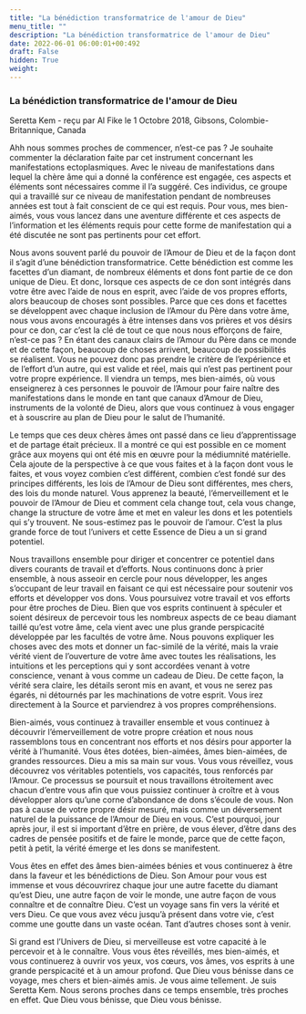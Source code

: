 ```yaml
---
title: "La bénédiction transformatrice de l'amour de Dieu"
menu_title: ""
description: "La bénédiction transformatrice de l'amour de Dieu"
date: 2022-06-01 06:00:01+00:492
draft: False
hidden: True
weight:
---
```

### La bénédiction transformatrice de l'amour de Dieu

Seretta Kem - reçu par Al Fike le 1 Octobre 2018, Gibsons, Colombie-Britannique, Canada

Ahh nous sommes proches de commencer, n’est-ce pas ? Je souhaite commenter la déclaration faite par cet instrument concernant les manifestations ectoplasmiques. Avec le niveau de manifestations dans lequel la chère âme qui a donné la conférence est engagée, ces aspects et éléments sont nécessaires comme il l’a suggéré. Ces individus, ce groupe qui a travaillé sur ce niveau de manifestation pendant de nombreuses années est tout à fait conscient de ce qui est requis. Pour vous, mes bien-aimés, vous vous lancez dans une aventure différente et ces aspects de l’information et les éléments requis pour cette forme de manifestation qui a été discutée ne sont pas pertinents pour cet effort.

Nous avons souvent parlé du pouvoir de l’Amour de Dieu et de la façon dont il s’agit d’une bénédiction transformatrice. Cette bénédiction est comme les facettes d’un diamant, de nombreux éléments et dons font partie de ce don unique de Dieu. Et donc, lorsque ces aspects de ce don sont intégrés dans votre être avec l’aide de nous en esprit, avec l’aide de vos propres efforts, alors beaucoup de choses sont possibles. Parce que ces dons et facettes se développent avec chaque inclusion de l’Amour du Père dans votre âme, nous vous avons encouragés à être intenses dans vos prières et vos désirs pour ce don, car c’est la clé de tout ce que nous nous efforçons de faire, n’est-ce pas ? En étant des canaux clairs de l’Amour du Père dans ce monde et de cette façon, beaucoup de choses arrivent, beaucoup de possibilités se réalisent. Vous ne pouvez donc pas prendre le critère de l’expérience et de l’effort d’un autre, qui est valide et réel, mais qui n’est pas pertinent pour votre propre expérience. Il viendra un temps, mes bien-aimés, où vous enseignerez à ces personnes le pouvoir de l’Amour pour faire naître des manifestations dans le monde en tant que canaux d’Amour de Dieu, instruments de la volonté de Dieu, alors que vous continuez à vous engager et à souscrire au plan de Dieu pour le salut de l’humanité.

Le temps que ces deux chères âmes ont passé dans ce lieu d’apprentissage et de partage était précieux. Il a montré ce qui est possible en ce moment grâce aux moyens qui ont été mis en œuvre pour la médiumnité matérielle. Cela ajoute de la perspective à ce que vous faites et à la façon dont vous le faites, et vous voyez combien c’est différent, combien c’est fondé sur des principes différents, les lois de l’Amour de Dieu sont différentes, mes chers, des lois du monde naturel. Vous apprenez la beauté, l’émerveillement et le pouvoir de l’Amour de Dieu et comment cela change tout, cela vous change, change la structure de votre âme et met en valeur les dons et les potentiels qui s’y trouvent. Ne sous-estimez pas le pouvoir de l’amour. C’est la plus grande force de tout l’univers et cette Essence de Dieu a un si grand potentiel.

Nous travaillons ensemble pour diriger et concentrer ce potentiel dans divers courants de travail et d’efforts. Nous continuons donc à prier ensemble, à nous asseoir en cercle pour nous développer, les anges s’occupant de leur travail en faisant ce qui est nécessaire pour soutenir vos efforts et développer vos dons. Vous poursuivez votre travail et vos efforts pour être proches de Dieu. Bien que vos esprits continuent à spéculer et soient désireux de percevoir tous les nombreux aspects de ce beau diamant taillé qu’est votre âme, cela vient avec une plus grande perspicacité développée par les facultés de votre âme. Nous pouvons expliquer les choses avec des mots et donner un fac-similé de la vérité, mais la vraie vérité vient de l’ouverture de votre âme avec toutes les réalisations, les intuitions et les perceptions qui y sont accordées venant à votre conscience, venant à vous comme un cadeau de Dieu. De cette façon, la vérité sera claire, les détails seront mis en avant, et vous ne serez pas égarés, ni détournés par les machinations de votre esprit. Vous irez directement à la Source et parviendrez à vos propres compréhensions.

Bien-aimés, vous continuez à travailler ensemble et vous continuez à découvrir l’émerveillement de votre propre création et nous nous rassemblons tous en concentrant nos efforts et nos désirs pour apporter la vérité à l’humanité. Vous êtes dotées, bien-aimées, âmes bien-aimées, de grandes ressources. Dieu a mis sa main sur vous. Vous vous réveillez, vous découvrez vos véritables potentiels, vos capacités, tous renforcés par l’Amour. Ce processus se poursuit et nous travaillons étroitement avec chacun d’entre vous afin que vous puissiez continuer à croître et à vous développer alors qu’une corne d’abondance de dons s’écoule de vous. Non pas à cause de votre propre désir mesuré, mais comme un déversement naturel de la puissance de l’Amour de Dieu en vous. C’est pourquoi, jour après jour, il est si important d’être en prière, de vous élever, d’être dans des cadres de pensée positifs et de faire le monde, parce que de cette façon, petit à petit, la vérité émerge et les dons se manifestent.

Vous êtes en effet des âmes bien-aimées bénies et vous continuerez à être dans la faveur et les bénédictions de Dieu. Son Amour pour vous est immense et vous découvrirez chaque jour une autre facette du diamant qu’est Dieu, une autre façon de voir le monde, une autre façon de vous connaître et de connaître Dieu. C’est un voyage sans fin vers la vérité et vers Dieu. Ce que vous avez vécu jusqu’à présent dans votre vie, c’est comme une goutte dans un vaste océan. Tant d’autres choses sont à venir.

Si grand est l’Univers de Dieu, si merveilleuse est votre capacité à le percevoir et à le connaître. Vous vous êtes réveillés, mes bien-aimés, et vous continuerez à ouvrir vos yeux, vos cœurs, vos âmes, vos esprits à une grande perspicacité et à un amour profond. Que Dieu vous bénisse dans ce voyage, mes chers et bien-aimés amis. Je vous aime tellement. Je suis Seretta Kem. Nous serons proches dans ce temps ensemble, très proches en effet. Que Dieu vous bénisse, que Dieu vous bénisse.



